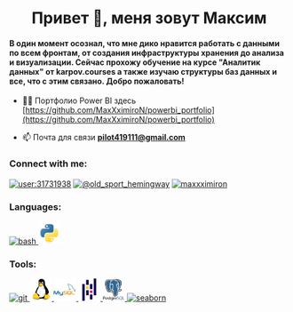 <h1 align="center">Привет 👋, меня зовут Максим</h1>
<h4 align="left">В один момент осознал, что мне дико нравится работать с данными по всем фронтам, от создания инфраструктуры хранения до анализа и визуализации. Сейчас прохожу обучение на курсе "Аналитик данных" от karpov.courses а также изучаю структуры баз данных и все, что с этим связано. Добро пожаловать!</h3>

- 👨‍💻 Портфолио Power BI здесь [https://github.com/MaxXximiroN/powerbi_portfolio](https://github.com/MaxXximiroN/powerbi_portfolio)

- 📫 Почта для связи **pilot419111@gmail.com**

<h3 align="left">Connect with me:</h3>
<p align="left">
<a href="https://stackoverflow.com/users/user:31731938" target="blank"><img align="center" src="https://raw.githubusercontent.com/rahuldkjain/github-profile-readme-generator/master/src/images/icons/Social/stack-overflow.svg" alt="user:31731938" height="30" width="40" /></a>
<a href="https://instagram.com/old_sport_hemingway" target="blank"><img align="center" src="https://raw.githubusercontent.com/rahuldkjain/github-profile-readme-generator/master/src/images/icons/Social/instagram.svg" alt="@old_sport_hemingway" height="30" width="40" /></a>
<a href="https://www.leetcode.com/maxxximiron" target="blank"><img align="center" src="https://raw.githubusercontent.com/rahuldkjain/github-profile-readme-generator/master/src/images/icons/Social/leet-code.svg" alt="maxxximiron" height="30" width="40" /></a>
</p>

<h3 align="left">Languages:</h3>
<p align="left"> <a href="https://www.gnu.org/software/bash/" target="_blank" rel="noreferrer"> <img src="https://www.vectorlogo.zone/logos/gnu_bash/gnu_bash-icon.svg" alt="bash" width="40" height="40"/> </a> <a href="https://www.python.org" target="_blank" rel="noreferrer"> <img src="https://raw.githubusercontent.com/devicons/devicon/master/icons/python/python-original.svg" alt="python" width="40" height="40"/> </a> </p>

<h3 align="left">Tools:</h3>
<p align="left"> <a href="https://git-scm.com/" target="_blank" rel="noreferrer"> <img src="https://www.vectorlogo.zone/logos/git-scm/git-scm-icon.svg" alt="git" width="40" height="40"/> </a> <a href="https://www.linux.org/" target="_blank" rel="noreferrer"> <img src="https://raw.githubusercontent.com/devicons/devicon/master/icons/linux/linux-original.svg" alt="linux" width="40" height="40"/> </a> <a href="https://www.mysql.com/" target="_blank" rel="noreferrer"> <img src="https://raw.githubusercontent.com/devicons/devicon/master/icons/mysql/mysql-original-wordmark.svg" alt="mysql" width="40" height="40"/> </a> <a href="https://pandas.pydata.org/" target="_blank" rel="noreferrer"> <img src="https://raw.githubusercontent.com/devicons/devicon/2ae2a900d2f041da66e950e4d48052658d850630/icons/pandas/pandas-original.svg" alt="pandas" width="40" height="40"/> </a> <a href="https://www.postgresql.org" target="_blank" rel="noreferrer"> <img src="https://raw.githubusercontent.com/devicons/devicon/master/icons/postgresql/postgresql-original-wordmark.svg" alt="postgresql" width="40" height="40"/> </a> <a href="https://seaborn.pydata.org/" target="_blank" rel="noreferrer"> <img src="https://seaborn.pydata.org/_images/logo-mark-lightbg.svg" alt="seaborn" width="40" height="40"/> </a> </p>
